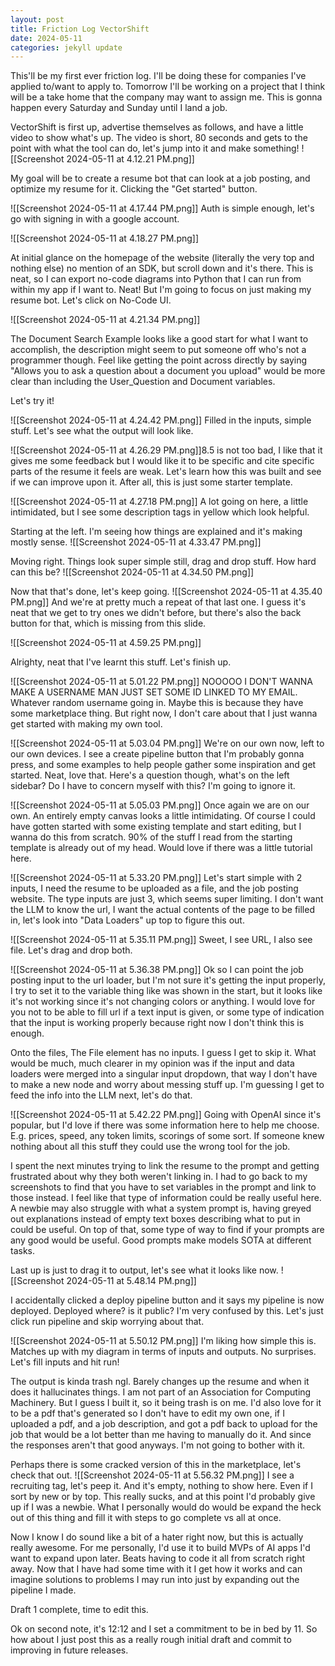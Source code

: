 ```yaml
---
layout: post
title: Friction Log VectorShift
date: 2024-05-11
categories: jekyll update
---
```

This'll be my first ever friction log. I'll be doing these for companies I've applied to/want to apply to. Tomorrow I'll be working on a project that I think will be a take home that the company may want to assign me. This is gonna happen every Saturday and Sunday until I land a job.

VectorShift is first up, advertise themselves as follows, and have a little video to show what's up. The video is short, 80 seconds and gets to the point with what the tool can do, let's jump into it and make something!
![[Screenshot 2024-05-11 at 4.12.21 PM.png]]

My goal will be to create a resume bot that can look at a job posting, and optimize my resume for it. Clicking the "Get started" button.

![[Screenshot 2024-05-11 at 4.17.44 PM.png]]
Auth is simple enough, let's go with signing in with a google account.

![[Screenshot 2024-05-11 at 4.18.27 PM.png]]

At initial glance on the homepage of the website (literally the very top and nothing else) no mention of an SDK, but scroll down and it's there. This is neat, so I can export no-code diagrams into Python that I can run from within my app if I want to. Neat! But I'm going to focus on just making my resume bot. Let's click on No-Code UI.

![[Screenshot 2024-05-11 at 4.21.34 PM.png]]

The Document Search Example looks like a good start for what I want to accomplish, the description might seem to put someone off who's not a programmer though. Feel like getting the point across directly by saying "Allows you to ask a question about a document you upload" would be more clear than including the User_Question and Document variables.

Let's try it!

![[Screenshot 2024-05-11 at 4.24.42 PM.png]]
Filled in the inputs, simple stuff. Let's see what the output will look like.


![[Screenshot 2024-05-11 at 4.26.29 PM.png]]8.5 is not too bad, I like that it gives me some feedback but I would like it to be specific and cite specific parts of the resume it feels are weak. Let's learn how this was built and see if we can improve upon it. After all, this is just some starter template.

![[Screenshot 2024-05-11 at 4.27.18 PM.png]]
A lot going on here, a little intimidated, but I see some description tags in yellow which look helpful.


Starting at the left. I'm seeing how things are explained and it's making mostly sense.
![[Screenshot 2024-05-11 at 4.33.47 PM.png]]

Moving right. Things look super simple still, drag and drop stuff. How hard can this be? 
![[Screenshot 2024-05-11 at 4.34.50 PM.png]]

Now that that's done, let's keep going.
![[Screenshot 2024-05-11 at 4.35.40 PM.png]]
And we're at pretty much a repeat of that last one. I guess it's neat that we get to try ones we didn't before, but there's also the back button for that, which is missing from this slide.

![[Screenshot 2024-05-11 at 4.59.25 PM.png]]

Alrighty, neat that I've learnt this stuff. Let's finish up.

![[Screenshot 2024-05-11 at 5.01.22 PM.png]]
NOOOOO I DON'T WANNA MAKE A USERNAME MAN JUST SET SOME ID LINKED TO MY EMAIL. Whatever random username going in. Maybe this is because they have some marketplace thing. But right now, I don't care about that I just wanna get started with making my own tool.

![[Screenshot 2024-05-11 at 5.03.04 PM.png]]
We're on our own now, left to our own devices. I see a create pipeline button that I'm probably gonna press, and some examples to help people gather some inspiration and get started. Neat, love that. Here's a question though, what's on the left sidebar? Do I have to concern myself with this? I'm going to ignore it.

![[Screenshot 2024-05-11 at 5.05.03 PM.png]]
Once again we are on our own. An entirely empty canvas looks a little intimidating. Of course I could have gotten started with some existing template and start editing, but I wanna do this from scratch. 90% of the stuff I read from the starting template is already out of my head. Would love if there was a little tutorial here.


![[Screenshot 2024-05-11 at 5.33.20 PM.png]]
Let's start simple with 2 inputs, I need the resume to be uploaded as a file, and the job posting website. The type inputs are just 3, which seems super limiting. I don't want the LLM to know the url, I want the actual contents of the page to be filled in, let's look into "Data Loaders" up top to figure this out.

![[Screenshot 2024-05-11 at 5.35.11 PM.png]]
Sweet, I see URL, I also see file. Let's drag and drop both.

![[Screenshot 2024-05-11 at 5.36.38 PM.png]]
Ok so I can point the job posting input to the url loader, but I'm not sure it's getting the input properly, I try to set it to the variable thing like was shown in the start, but it looks like it's not working since it's not changing colors or anything. I would love for you not to be able to fill url if a text input is given, or some type of indication that the input is working properly because right now I don't think this is enough.

Onto the files, The File element has no inputs. I guess I get to skip it. What would be much, much clearer in my opinion was if the input and data loaders were merged into a singular input dropdown, that way I don't have to make a new node and worry about messing stuff up. I'm guessing I get to feed the info into the LLM next, let's do that.

![[Screenshot 2024-05-11 at 5.42.22 PM.png]]
Going with OpenAI since it's popular, but I'd love if there was some information here to help me choose. E.g. prices, speed, any token limits, scorings of some sort. If someone knew nothing about all this stuff they could use the wrong tool for the job.

I spent the next minutes trying to link the resume to the prompt and getting frustrated about why they both weren't linking in. I had to go back to my screenshots to find that you have to set variables in the prompt and link to those instead. I feel like that type of information could be really useful here. A newbie may also struggle with what a system prompt is, having greyed out explanations instead of empty text boxes describing what to put in could be useful. On top of that, some type of way to find if your prompts are any good would be useful. Good prompts make models SOTA at different tasks. 

Last up is just to drag it to output, let's see what it looks like now.
![[Screenshot 2024-05-11 at 5.48.14 PM.png]]

I accidentally clicked a deploy pipeline button and it says my pipeline is now deployed. Deployed where? is it public? I'm very confused by this. Let's just click run pipeline and skip worrying about that.

![[Screenshot 2024-05-11 at 5.50.12 PM.png]]
I'm liking how simple this is. Matches up with my diagram in terms of inputs and outputs. No surprises. Let's fill inputs and hit run!

The output is kinda trash ngl. Barely changes up the resume and when it does it hallucinates things. I am not part of an Association for Computing Machinery. But I guess I built it, so it being trash is on me. I'd also love for it to be a pdf that's generated so I don't have to edit my own one, if I uploaded a pdf, and a job description, and got a pdf back to upload for the job that would be a lot better than me having to manually do it. And since the responses aren't that good anyways. I'm not going to bother with it.

Perhaps there is some cracked version of this in the marketplace, let's check that out.
![[Screenshot 2024-05-11 at 5.56.32 PM.png]]
I see a recruiting tag, let's peep it. And it's empty, nothing to show here. Even if I sort by new or by top. This really sucks, and at this point I'd probably give up if I was a newbie. What I personally would do would be expand the heck out of this thing and fill it with steps to go complete vs all at once.

Now I know I do sound like a bit of a hater right now, but this is actually really awesome. For me personally, I'd use it to build MVPs of AI apps I'd want to expand upon later. Beats having to code it all from scratch right away. Now that I have had some time with it I get how it works and can imagine solutions to problems I may run into just by expanding out the pipeline I made.

Draft 1 complete, time to edit this. 

Ok on second note, it's 12:12 and I set a commitment to be in bed by 11. So how about I just post this as a really rough initial draft and commit to improving in future releases.
